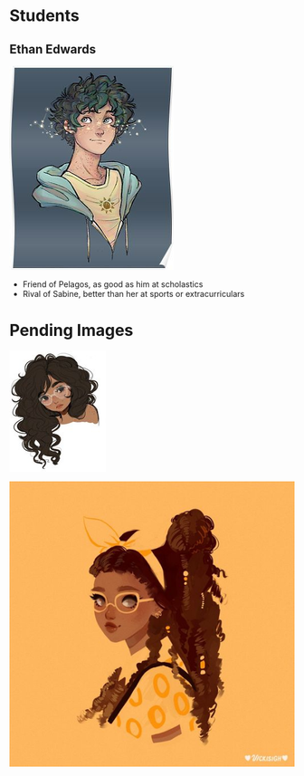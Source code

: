 <!-- TITLE: High School -->
<!-- SUBTITLE: A quick summary of High School -->

# Students
## Ethan Edwards
![Ethan Edwards](/uploads/silverline-high-school/ethan-edwards.jpg "Ethan Edwards")

* Friend of Pelagos, as good as him at scholastics
* Rival of Sabine, better than her at sports or extracurriculars
# Pending Images
![00 D 9655 Bfc 456966 A 1 E 95 F 2 A 5 E 905 Ec 5](/uploads/silverline-high-school/00-d-9655-bfc-456966-a-1-e-95-f-2-a-5-e-905-ec-5.jpg "00 D 9655 Bfc 456966 A 1 E 95 F 2 A 5 E 905 Ec 5")

![8 B 71 C 8548 D 69 A 7 A 47 D 17310 F 419 Fa 7 B 3](/uploads/silverline-high-school/8-b-71-c-8548-d-69-a-7-a-47-d-17310-f-419-fa-7-b-3.jpg "8 B 71 C 8548 D 69 A 7 A 47 D 17310 F 419 Fa 7 B 3")